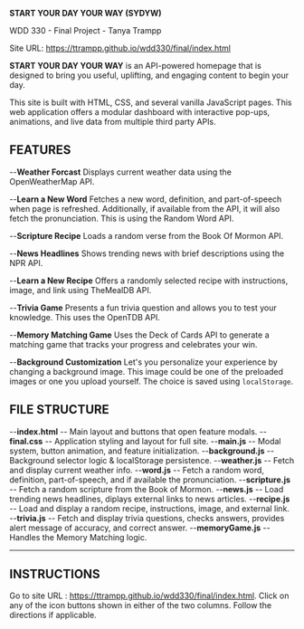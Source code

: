 **START YOUR DAY YOUR WAY (SYDYW)**

WDD 330 - Final Project - Tanya Trampp

Site URL: https://ttrampp.github.io/wdd330/final/index.html 


**START YOUR DAY YOUR WAY**
is an API-powered homepage that is designed to bring you useful, uplifting, and engaging content to begin your day.

This site is built with HTML, CSS, and several vanilla JavaScript pages.
This web application offers a modular dashboard with interactive pop-ups, animations, and live data from multiple third party APIs.

## FEATURES

--**Weather Forcast**
    Displays current weather data using the OpenWeatherMap API.

--**Learn a New Word**
    Fetches a new word, definition, and part-of-speech when page is refreshed. 
    Additionally, if available from the API, it will also fetch the pronunciation.
    This is using the Random Word API.

--**Scripture Recipe**
    Loads a random verse from the Book Of Mormon API.

--**News Headlines**
    Shows trending news with brief descriptions using the NPR API.

--**Learn a New Recipe**
    Offers a randomly selected recipe with instructions, image, and link using TheMealDB API.

--**Trivia Game**
    Presents a fun trivia question and allows you to test your knowledge.
    This uses the OpenTDB API.

--**Memory Matching Game**
    Uses the Deck of Cards API to generate a matching game that tracks your progress and celebrates your win.

--**Background Customization**
    Let's you personalize your experience by changing a background image. This image could be one of the preloaded images or one you upload yourself. The choice is saved using `localStorage`.


## FILE STRUCTURE

--**index.html**        -- Main layout and buttons that open feature modals.
--**final.css**         -- Application styling and layout for full site.
--**main.js**           -- Modal system, button animation, and feature initialization.
--**background.js**     -- Background selector logic & localStorage persistence.
--**weather.js**        -- Fetch and display current weather info.
--**word.js**           -- Fetch a random word, definition, part-of-speech, and if available the pronunciation.
--**scripture.js**      -- Fetch a random scripture from the Book of Mormon.
--**news.js**           -- Load trending news headlines, diplays external links to news articles.
--**recipe.js**         -- Load and display a random recipe, instructions, image, and external link. 
--**trivia.js**         -- Fetch and display trivia questions, checks answers, provides alert message of accuracy, and correct answer.
--**memoryGame.js**     -- Handles the Memory Matching logic.


-----

## INSTRUCTIONS


Go to site URL : https://ttrampp.github.io/wdd330/final/index.html. 
Click on any of the icon buttons shown in either of the two columns.
Follow the directions if applicable.

